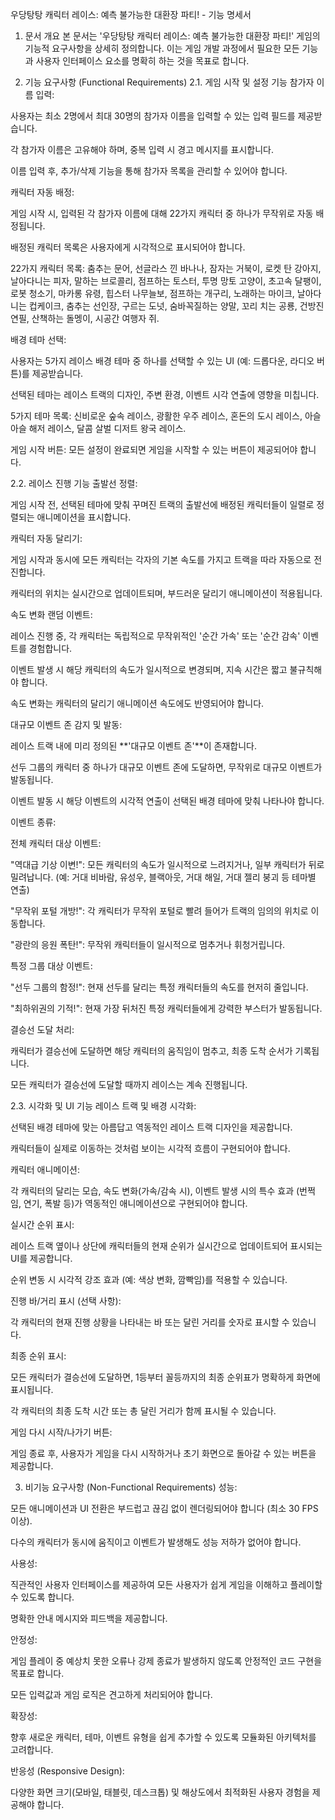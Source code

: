 우당탕탕 캐릭터 레이스: 예측 불가능한 대환장 파티! - 기능 명세서
1. 문서 개요
본 문서는 '우당탕탕 캐릭터 레이스: 예측 불가능한 대환장 파티!' 게임의 기능적 요구사항을 상세히 정의합니다. 이는 게임 개발 과정에서 필요한 모든 기능과 사용자 인터페이스 요소를 명확히 하는 것을 목표로 합니다.

2. 기능 요구사항 (Functional Requirements)
2.1. 게임 시작 및 설정 기능
참가자 이름 입력:

사용자는 최소 2명에서 최대 30명의 참가자 이름을 입력할 수 있는 입력 필드를 제공받습니다.

각 참가자 이름은 고유해야 하며, 중복 입력 시 경고 메시지를 표시합니다.

이름 입력 후, 추가/삭제 기능을 통해 참가자 목록을 관리할 수 있어야 합니다.

캐릭터 자동 배정:

게임 시작 시, 입력된 각 참가자 이름에 대해 22가지 캐릭터 중 하나가 무작위로 자동 배정됩니다.

배정된 캐릭터 목록은 사용자에게 시각적으로 표시되어야 합니다.

22가지 캐릭터 목록: 춤추는 문어, 선글라스 낀 바나나, 잠자는 거북이, 로켓 탄 강아지, 날아다니는 피자, 말하는 브로콜리, 점프하는 토스터, 투명 망토 고양이, 초고속 달팽이, 로봇 청소기, 마카롱 유령, 힙스터 나무늘보, 점프하는 개구리, 노래하는 마이크, 날아다니는 컵케이크, 춤추는 선인장, 구르는 도넛, 숨바꼭질하는 양말, 꼬리 치는 공룡, 건방진 연필, 산책하는 돌멩이, 시공간 여행자 쥐.

배경 테마 선택:

사용자는 5가지 레이스 배경 테마 중 하나를 선택할 수 있는 UI (예: 드롭다운, 라디오 버튼)를 제공받습니다.

선택된 테마는 레이스 트랙의 디자인, 주변 환경, 이벤트 시각 연출에 영향을 미칩니다.

5가지 테마 목록: 신비로운 숲속 레이스, 광활한 우주 레이스, 혼돈의 도시 레이스, 아슬아슬 해저 레이스, 달콤 살벌 디저트 왕국 레이스.

게임 시작 버튼: 모든 설정이 완료되면 게임을 시작할 수 있는 버튼이 제공되어야 합니다.

2.2. 레이스 진행 기능
출발선 정렬:

게임 시작 전, 선택된 테마에 맞춰 꾸며진 트랙의 출발선에 배정된 캐릭터들이 일렬로 정렬되는 애니메이션을 표시합니다.

캐릭터 자동 달리기:

게임 시작과 동시에 모든 캐릭터는 각자의 기본 속도를 가지고 트랙을 따라 자동으로 전진합니다.

캐릭터의 위치는 실시간으로 업데이트되며, 부드러운 달리기 애니메이션이 적용됩니다.

속도 변화 랜덤 이벤트:

레이스 진행 중, 각 캐릭터는 독립적으로 무작위적인 '순간 가속' 또는 '순간 감속' 이벤트를 경험합니다.

이벤트 발생 시 해당 캐릭터의 속도가 일시적으로 변경되며, 지속 시간은 짧고 불규칙해야 합니다.

속도 변화는 캐릭터의 달리기 애니메이션 속도에도 반영되어야 합니다.

대규모 이벤트 존 감지 및 발동:

레이스 트랙 내에 미리 정의된 **'대규모 이벤트 존'**이 존재합니다.

선두 그룹의 캐릭터 중 하나가 대규모 이벤트 존에 도달하면, 무작위로 대규모 이벤트가 발동됩니다.

이벤트 발동 시 해당 이벤트의 시각적 연출이 선택된 배경 테마에 맞춰 나타나야 합니다.

이벤트 종류:

전체 캐릭터 대상 이벤트:

"역대급 기상 이변!": 모든 캐릭터의 속도가 일시적으로 느려지거나, 일부 캐릭터가 뒤로 밀려납니다. (예: 거대 비바람, 유성우, 블랙아웃, 거대 해일, 거대 젤리 붕괴 등 테마별 연출)

"무작위 포털 개방!": 각 캐릭터가 무작위 포털로 빨려 들어가 트랙의 임의의 위치로 이동합니다.

"광란의 응원 폭탄!": 무작위 캐릭터들이 일시적으로 멈추거나 휘청거립니다.

특정 그룹 대상 이벤트:

"선두 그룹의 함정!": 현재 선두를 달리는 특정 캐릭터들의 속도를 현저히 줄입니다.

"최하위권의 기적!": 현재 가장 뒤처진 특정 캐릭터들에게 강력한 부스터가 발동됩니다.

결승선 도달 처리:

캐릭터가 결승선에 도달하면 해당 캐릭터의 움직임이 멈추고, 최종 도착 순서가 기록됩니다.

모든 캐릭터가 결승선에 도달할 때까지 레이스는 계속 진행됩니다.

2.3. 시각화 및 UI 기능
레이스 트랙 및 배경 시각화:

선택된 배경 테마에 맞는 아름답고 역동적인 레이스 트랙 디자인을 제공합니다.

캐릭터들이 실제로 이동하는 것처럼 보이는 시각적 흐름이 구현되어야 합니다.

캐릭터 애니메이션:

각 캐릭터의 달리는 모습, 속도 변화(가속/감속 시), 이벤트 발생 시의 특수 효과 (번쩍임, 연기, 폭발 등)가 역동적인 애니메이션으로 구현되어야 합니다.

실시간 순위 표시:

레이스 트랙 옆이나 상단에 캐릭터들의 현재 순위가 실시간으로 업데이트되어 표시되는 UI를 제공합니다.

순위 변동 시 시각적 강조 효과 (예: 색상 변화, 깜빡임)를 적용할 수 있습니다.

진행 바/거리 표시 (선택 사항):

각 캐릭터의 현재 진행 상황을 나타내는 바 또는 달린 거리를 숫자로 표시할 수 있습니다.

최종 순위 표시:

모든 캐릭터가 결승선에 도달하면, 1등부터 꼴등까지의 최종 순위표가 명확하게 화면에 표시됩니다.

각 캐릭터의 최종 도착 시간 또는 총 달린 거리가 함께 표시될 수 있습니다.

게임 다시 시작/나가기 버튼:

게임 종료 후, 사용자가 게임을 다시 시작하거나 초기 화면으로 돌아갈 수 있는 버튼을 제공합니다.

3. 비기능 요구사항 (Non-Functional Requirements)
성능:

모든 애니메이션과 UI 전환은 부드럽고 끊김 없이 렌더링되어야 합니다 (최소 30 FPS 이상).

다수의 캐릭터가 동시에 움직이고 이벤트가 발생해도 성능 저하가 없어야 합니다.

사용성:

직관적인 사용자 인터페이스를 제공하여 모든 사용자가 쉽게 게임을 이해하고 플레이할 수 있도록 합니다.

명확한 안내 메시지와 피드백을 제공합니다.

안정성:

게임 플레이 중 예상치 못한 오류나 강제 종료가 발생하지 않도록 안정적인 코드 구현을 목표로 합니다.

모든 입력값과 게임 로직은 견고하게 처리되어야 합니다.

확장성:

향후 새로운 캐릭터, 테마, 이벤트 유형을 쉽게 추가할 수 있도록 모듈화된 아키텍처를 고려합니다.

반응성 (Responsive Design):

다양한 화면 크기(모바일, 태블릿, 데스크톱) 및 해상도에서 최적화된 사용자 경험을 제공해야 합니다.